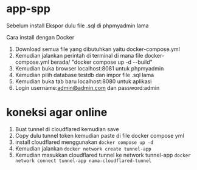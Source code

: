 # app-spp
Sebelum install Ekspor dulu file .sql di phpmyadmin lama

Cara install dengan Docker

1. Download semua file yang dibutuhkan yaitu docker-compose.yml
2. Kemudian jalankan perintah di terminal di mana file docker-compose.yml berada/ "docker compose up -d --build"
3. Kemudian buka browser localhost:8081 untuk phpmyadmin
4. Kemudian pilih database testdb dan impor file .sql lama
5. Kemudian buka tab baru localhost:8080 untuk aplikasi
6. Login username:admin@admin.com dan password:admin

# koneksi agar online

1. Buat tunnel di cloudflared kemudian save
2. Copy dulu tunnel token kemudian paste di file docker compose yml
3. install cloudflared menggunakan `docker compose up -d`
4. Kemudian jalankan `docker network create tunnel-app`
5. Kemudian masukkan cloudflared tunnel ke network tunnel-app `docker network connect tunnel-app nama-cloudflared-tunnel`
